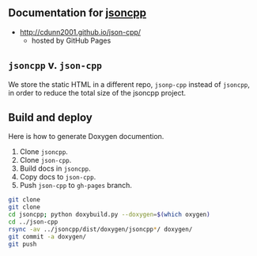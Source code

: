 Documentation for [jsoncpp](https://github.com/cdunn2001/jsoncpp)
-------------
* http://cdunn2001.github.io/json-cpp/
  * hosted by GitHub Pages

## `jsoncpp` v. `json-cpp`
We store the static HTML in a different repo, `jsonp-cpp` instead of `jsoncpp`, in order to reduce the total size of the jsoncpp project.

## Build and deploy
Here is how to generate Doxygen documention.

1. Clone `jsoncpp`.
1. Clone `json-cpp`.
1. Build docs in `jsoncpp`.
1. Copy docs to `json-cpp`.
1. Push `json-cpp` to `gh-pages` branch.
```bash
git clone
git clone
cd jsoncpp; python doxybuild.py --doxygen=$(which oxygen)
cd ../json-cpp
rsync -av ../jsoncpp/dist/doxygen/jsoncpp*/ doxygen/
git commit -a doxygen/
git push
```

